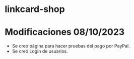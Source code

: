 # linkcard-shop

# Modificaciones 08/10/2023
- Se creó página para hacer pruebas del pago por PayPal.
- Se creó Login de usuarios.